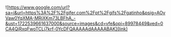 ![https://www.google.com/url?sa=i&url=https%3A%2F%2Fgifer.com%2Fpt%2Fgifs%2Fgatinho&psig=AOvVaw0YqXMA-MRiXKm73LBFhA_-&ust=1722539661637000&source=images&cd=vfe&opi=89978449&ved=0CA4QjRxqFwoTCLj7krf-0YcDFQAAAAAdAAAAABAK](link)
